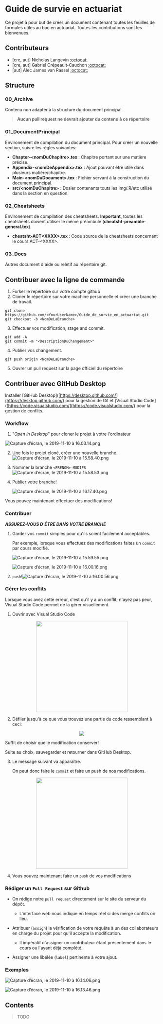 # Guide de survie en actuariat
Ce projet à pour but de créer un document contenant toutes les feuilles de formules utiles au bac en actuariat. Toutes les contributions sont les bienvenues.

## Contributeurs 
- [cre, aut] Nicholas Langevin [:octocat:](https://github.com/NicholasLangevin)
- [cre, aut] Gabriel Crépeault-Cauchon [:octocat:](https://github.com/gabrielcrepeault)
- [aut] Alec James van Rassel [:octocat:](https://github.com/alec42)

## Structure
### 00_Archive
Contenu non adapter à la structure du document principal.
> **Aucun pull request ne devrait ajouter du contenu à ce répertoire**

### 01_DocumentPrincipal
Environement de compilation du document principal. Pour créer un nouvelle section, suivre les règles suivantes:
- **Chapter-\<nomDuChapitre\>.tex** : Chapitre portant sur une matière précise.
- **Appendix-\<nomDeAppendix\>.tex** : Ajout pouvant être utile dans plusieurs matière/chapitre.
- **Main-\<nomDuDocument\>.tex** : Fichier servant à la construction du document principal.
- **src/\<nomDuChapitre>** : Dosier contenants touts les img/.R/etc utilisé dans la section en question.
### 02_Cheatsheets
Environement de compilation des cheatsheets. **Important**, toutes les cheatsheets doivent utiliser le même préambule (**cheatsht-preamble-general.tex**).
- **cheatsht-ACT\<XXXX\>.tex** : Code source de la cheatsheets concernant le cours ACT-\<XXXX\>.

### 03_Docs
Autres document d'aide ou reletif au répertoire git.

## Contribuer avec la ligne de commande

1) Forker le repertoire sur votre compte github
2) Cloner le répertoire sur votre machine personnelle et créer une branche de travail.
```
git clone https://github.com/<YourUserName>/Guide_de_survie_en_actuariat.git
git checkout -b <NomDeLaBranche>
```
3) Effectuer vos modification, stage and commit.
```
git add -A
git commit -m "<DescriptionDuChangement>"
```
4) Publier vos changement.
```
git push origin <NomDeLaBranche>
```
5) Ouvrer un pull request sur la page officiel du répertoire

## Contribuer avec GitHub Desktop 

Installer [GitHub Desktop]([https://desktop.github.com/](https://desktop.github.com/) pour la gestion de Git et [Visual Studio Code]([https://code.visualstudio.com/](https://code.visualstudio.com/) pour la gestion de conflits.

### Workflow

1. "*Open in Desktop*" pour cloner le projet à votre l'ordinateur

![Capture d’écran, le 2019-11-10 à 16.03.14.png](https://i.loli.net/2019/11/11/uijd5Og1JrZMXp6.png)

2. Une fois le projet cloné, créer une nouvelle branche.![Capture d’écran, le 2019-11-10 à 15.58.40.png](https://i.loli.net/2019/11/11/ebfHPW5jnhClcmS.png)

3. Nommer la branche `<PRÉNOM>-MODIFS`![Capture d’écran, le 2019-11-10 à 15.58.53.png](https://i.loli.net/2019/11/11/hioePf4s6maGWcp.png)

4. Publier votre branche!
   
   ![Capture d’écran, le 2019-11-10 à 16.17.40.png](https://i.loli.net/2019/11/11/cobXThj13pQyJFM.png)

Vous pouvez maintenant effectuer des modifications!

### Contribuer

***ASSUREZ-VOUS D'ÊTRE DANS VOTRE BRANCHE***

1. Garder vos `commit` simples pour qu'ils soient facilement acceptables. 
   
   Par exemple, lorsque vous effectuez des modifications faites un `commit` par cours modifié.
   
   ![Capture d’écran, le 2019-11-10 à 15.59.55.png](https://i.loli.net/2019/11/11/8Z7d4lDSIXkzibB.png)
   
   ![Capture d’écran, le 2019-11-10 à 16.00.16.png](https://i.loli.net/2019/11/11/9Bhj6flXxk42eJr.png)

2. `push`!![Capture d’écran, le 2019-11-10 à 16.00.56.png](https://i.loli.net/2019/11/11/YZzXkhtgvArMQSe.png)

### Gérer les conflits

Lorsque vous avez cette erreur, c'est qu'il y a un conflit; n'ayez pas peur, Visual Studio Code permet de la gérer visuellement.

1. Ouvrir avec Visual Studio Code 
<p align="center">
  <img src="https://i.loli.net/2019/11/11/oIdG9C76rLNkFOX.png" height="300">
</p>

2. Défiler jusqu'à ce que vous trouvez une partie du code ressemblant à ceci:
<p align="center">
  <img src="https://i.loli.net/2019/11/11/KLjIWykF71hT8RQ.png">
</p>
   
   Suffit de choisir quelle modification conserver!
   
   Suite au choix, sauvegarder et retourner dans GitHub Desktop.

3. Le message suivant va apparaître. 
   
   On peut donc faire le `commit` et faire un push de nos modifications.
   
<p align="center">
  <img src="https://i.loli.net/2019/11/11/KvAR23y7FmWDQq6.png" height="300">
</p>

4. Vous pouvez maintenant faire un `push` de vos modifications

### Rédiger un `Pull Request` sur Github

- On rédige notre `pull request` directement sur le site du serveur du dépôt. 
  
  - L'interface web nous indique en temps réel si des merge conflits on lieu.

- Attribuer (`assign`) la vérification de votre requête à un des collaborateurs en charge du projet pour qu'il accepte la modification. 
  
  - Il impératif d'assigner un contributeur étant présentement dans le cours ou l'ayant déjà complété.

- Assigner une libélée (`label`) pertinente à votre ajout.

### Exemples

![Capture d’écran, le 2019-11-10 à 16.14.06.png](https://i.loli.net/2019/11/11/VmtDfUHkaGx472j.png)

![Capture d’écran, le 2019-11-10 à 16.13.46.png](https://i.loli.net/2019/11/11/ckqhBKLXgfN5EJI.png)

## Contents
> TODO
